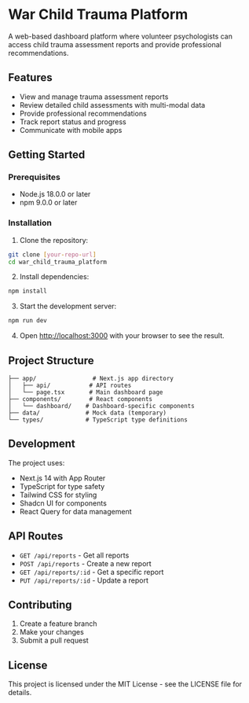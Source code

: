 # War Child Trauma Platform

A web-based dashboard platform where volunteer psychologists can access child trauma assessment reports and provide professional recommendations.

## Features

- View and manage trauma assessment reports
- Review detailed child assessments with multi-modal data
- Provide professional recommendations
- Track report status and progress
- Communicate with mobile apps

## Getting Started

### Prerequisites

- Node.js 18.0.0 or later
- npm 9.0.0 or later

### Installation

1. Clone the repository:
```bash
git clone [your-repo-url]
cd war_child_trauma_platform
```

2. Install dependencies:
```bash
npm install
```

3. Start the development server:
```bash
npm run dev
```

4. Open [http://localhost:3000](http://localhost:3000) with your browser to see the result.

## Project Structure

```
├── app/                # Next.js app directory
│   ├── api/           # API routes
│   └── page.tsx       # Main dashboard page
├── components/        # React components
│   └── dashboard/    # Dashboard-specific components
├── data/             # Mock data (temporary)
└── types/            # TypeScript type definitions
```

## Development

The project uses:
- Next.js 14 with App Router
- TypeScript for type safety
- Tailwind CSS for styling
- Shadcn UI for components
- React Query for data management

## API Routes

- `GET /api/reports` - Get all reports
- `POST /api/reports` - Create a new report
- `GET /api/reports/:id` - Get a specific report
- `PUT /api/reports/:id` - Update a report

## Contributing

1. Create a feature branch
2. Make your changes
3. Submit a pull request

## License

This project is licensed under the MIT License - see the LICENSE file for details.
